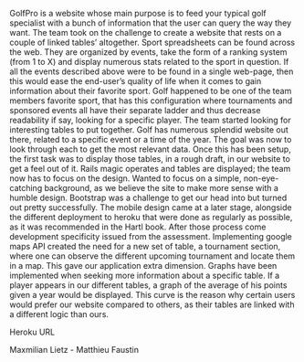 GolfPro is a website whose main purpose is to feed your typical golf specialist with a bunch of information that the user can query the way they want. The team took on the challenge to create a website that rests on a couple of linked tables’ altogether. Sport spreadsheets can be found across the web. They are organized by events, take the form of a ranking system (from 1 to X) and display numerous stats related to the sport in question. If all the events described above were to be found in a single web-page, then this would ease the end-user’s quality of life when it comes to gain information about their favorite sport. Golf happened to be one of the team members favorite sport, that has this configuration where tournaments and sponsored events all have their separate ladder and thus decrease readability if say, looking for a specific player.
	The team started looking for interesting tables to put together. Golf has numerous splendid website out there, related to a specific event or a time of the year. The goal was now to look through each to get the most relevant data. Once this has been setup, the first task was to display those tables, in a rough draft, in our website to get a feel out of it. Rails magic operates and tables are displayed; the team now has to focus on the design. Wanted to focus on a simple, non-eye-catching background, as we believe the site to make more sense with a humble design. Bootstrap was a challenge to get our head into but turned out pretty successfully. The mobile design came at a later stage, alongside the different deployment to heroku that were done as regularly as possible, as it was recommended in the Hartl book.
	After those process come development specificity issued from the assessment. Implementing google maps API created the need for a new set of table, a tournament section, where one can observe the different upcoming tournament and locate them in a map. This gave our application extra dimension. Graphs have been implemented when seeking more information about a specific table. If a player appears in our different tables, a graph of the average of his points given a year would be displayed. This curve is the reason why certain users would prefer our website compared to others, as their tables are linked with a different logic than ours.
	
	
	
Heroku URL

Maxmilian Lietz -
Matthieu Faustin 